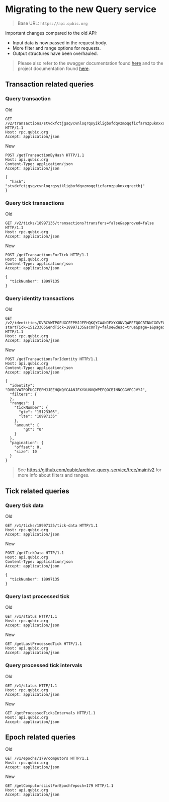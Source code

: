 # Migrating to the new Query service


> Base URL: `https://api.qubic.org`

Important changes compared to the old API:  
- Input data is now passed in the request body.
- More filter and range options for requests.
- Output structures have been overhauled.

> Please also refer to the swagger documentation found [here](swagger/qubic-query-doc.html) and to the project documentation found [here](https://github.com/qubic/archive-query-service/tree/main/v2).


## Transaction related queries

### Query transaction

Old  
```HTTP
GET /v2/transactions/stvdxfctjgsqvcvnloqrqsyikligbofdqvzmoqqficfarnzpuknxxqrectbj HTTP/1.1
Host: rpc.qubic.org
Accept: application/json
```

New
```HTTP
POST /getTransactionByHash HTTP/1.1
Host: api.qubic.org
Content-Type: application/json
Accept: application/json

{
  "hash": "stvdxfctjgsqvcvnloqrqsyikligbofdqvzmoqqficfarnzpuknxxqrectbj"
}
```

### Query tick transactions

Old
```HTTP
GET /v2/ticks/18997135/transactions?transfers=false&approved=false HTTP/1.1
Host: rpc.qubic.org
Accept: application/json
```

New
```HTTP
POST /getTransactionsForTick HTTP/1.1
Host: api.qubic.org
Content-Type: application/json
Accept: application/json

{
  "tickNumber": 18997135
}
```

### Query identity transactions

Old
```HTTP
GET /v2/identities/DVBCVWTPOFUGCFEPMJJEEHQKQYCAANJFXYXUNVQWPEFQOCBINNCGGVFCJVYJ/transfers?startTick=15123305&endTick=18997135&scOnly=false&desc=true&page=1&pageSize=10 HTTP/1.1
Host: rpc.qubic.org
Accept: application/json
```

New
```HTTP
POST /getTransactionsForIdentity HTTP/1.1
Host: api.qubic.org
Content-Type: application/json
Accept: application/json

{
  "identity": "DVBCVWTPOFUGCFEPMJJEEHQKQYCAANJFXYXUNVQWPEFQOCBINNCGGVFCJVYJ",
  "filters": {
  },
  "ranges": {
    "tickNumber": {
      "gte": "15123305",
      "lte": "18997135"
    },
    "amount": {
        "gt": "0"
    }
  },
  "pagination": {
    "offset": 0,
    "size": 10
  }
}
```

> See https://github.com/qubic/archive-query-service/tree/main/v2 for more info about filters and ranges.


## Tick related queries

### Query tick data

Old
```HTTP
GET /v1/ticks/18997135/tick-data HTTP/1.1
Host: rpc.qubic.org
Accept: application/json
```

New
```HTTP
POST /getTickData HTTP/1.1
Host: api.qubic.org
Content-Type: application/json
Accept: application/json

{
  "tickNumber": 18997135
}
```


### Query last processed tick

Old
```HTTP
GET /v1/status HTTP/1.1
Host: rpc.qubic.org
Accept: application/json
```

New
```HTTP
GET /getLastProcessedTick HTTP/1.1
Host: api.qubic.org
Accept: application/json
```

### Query processed tick intervals

Old
```HTTP
GET /v1/status HTTP/1.1
Host: rpc.qubic.org
Accept: application/json
```

New
```HTTP
GET /getProcessedTicksIntervals HTTP/1.1
Host: api.qubic.org
Accept: application/json
```

## Epoch related queries

Old
```HTTP
GET /v1/epochs/179/computors HTTP/1.1
Host: rpc.qubic.org
Accept: application/json
```

New
```HTTP
GET /getComputorsListForEpoch?epoch=179 HTTP/1.1
Host: api.qubic.org
Accept: application/json
```
